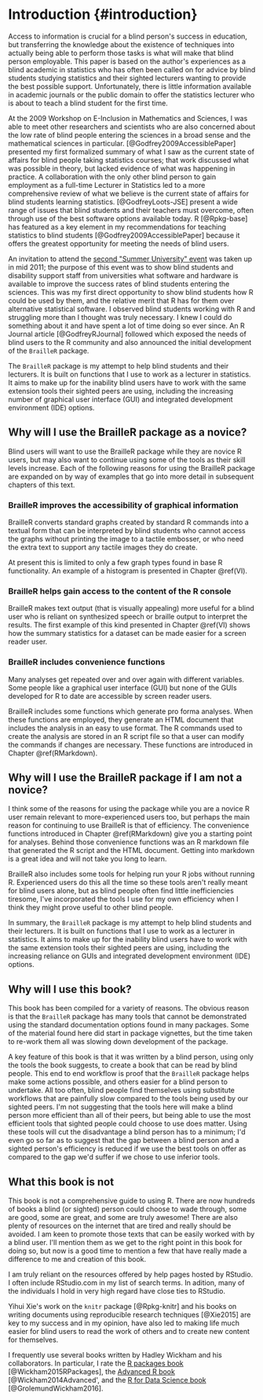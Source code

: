 # Introduction {#introduction}

Access to information is crucial for a blind person's success in education, but transferring the knowledge about the existence of techniques into actually being able to perform those tasks is what will make that blind person employable. This paper is based on the author's  experiences as a blind academic in statistics who has often been called on for advice by blind students studying statistics and their sighted lecturers wanting to provide the best possible support. Unfortunately, there is little information available in academic journals or the public domain to offer the  statistics lecturer  who is about to teach a blind student for the first time. 

At the 2009 Workshop on E-Inclusion in Mathematics and Sciences, I was able to meet other researchers and scientists who are also concerned about the low rate of blind people entering the sciences in a broad sense and the mathematical sciences in particular. [@Godfrey2009AccessiblePaper] presented my first formalized summary of what I saw as the current state of affairs for blind people taking statistics courses; that work discussed what was possible in theory, but lacked evidence of what was happening in practice.
A collaboration with the only other blind person to gain employment as a full-time Lecturer in Statistics  led to a more comprehensive review of what we believe is the current state of affairs for blind students learning statistics. [@GodfreyLoots-JSE] present a  wide range of issues that blind students and their teachers must overcome, often  through use of the best software options available today. R [@Rpkg-base] has featured as a key element in  my recommendations for teaching statistics to blind students [@Godfrey2009AccessiblePaper] because it offers the greatest opportunity for meeting the needs of blind users. 

An invitation to attend the [second "Summer University" event](http://icchp-su.net/)  was taken up in mid 2011; the purpose of this event  was to show blind students and disability support staff from universities what software and hardware is available to improve the success rates of blind students entering the sciences. 
This was my first direct opportunity to show blind students how R could be used by them, and the relative merit that R has for them over alternative statistical software. 
I observed blind students working with R and struggling more than I thought was truly necessary. I knew I could do something about it and have spent a lot of time doing so ever since.
An R Journal article [@GodfreyRJournal] followed which exposed the needs of blind users to the R community and also announced the initial development of the `BrailleR` package.

The `BrailleR` package is my attempt to help blind students and their lecturers. It is built on functions that I use to work as a lecturer in statistics. It aims to make up for the inability blind users have to work with the same extension tools their sighted peers are using, including the increasing number of graphical user interface (GUI) and integrated development environment (IDE) options.


## Why will I use the BrailleR package as a novice?

Blind users will want to use the BrailleR package while they are novice R users, but may also want to continue using some of the tools as their skill levels increase. Each of the following reasons for using the BrailleR package are expanded on by way of examples that go into more detail in subsequent chapters of this text.

### BrailleR improves the accessibility of graphical information 

BrailleR converts standard graphs created by standard R commands into a textual form that can
be interpreted by blind students who cannot access the graphs without
printing the image to a tactile embosser, or who need the extra text to
support any tactile images they do create.

At present this is limited to only a few graph types found in base R functionality. An example of a histogram is presented in Chapter \@ref(VI).  

### BrailleR helps gain access to the content of the R console

BrailleR makes text output (that is
visually appealing) more useful for a blind user who is reliant on
synthesized speech or braille output to interpret the results. The first example of this kind presented in Chapter \@ref(VI) shows how the summary statistics for a dataset can be made easier for a screen reader user.


### BrailleR includes convenience functions

Many analyses get repeated over and over again with different variables. Some people like a graphical user interface (GUI) but none of the GUIs developed for R to date are accessible by screen reader users.

BrailleR includes some functions which generate pro forma analyses. When these functions are employed, they generate an HTML document that includes the analysis in an easy to use format. The R commands used to create the analysis are stored in an R script file so that a user can modify the commands if changes are necessary. These functions are introduced in Chapter \@ref(RMarkdown).



## Why will I use the BrailleR package if I am not a novice?

I think some of the reasons for using the package while you are  a novice R user remain relevant to more-experienced users too, but perhaps the main reason for continuing to use BrailleR is that of efficiency. 
The convenience functions introduced in Chapter \@ref(RMarkdown) give you a starting point for analyses. Behind those convenience functions was an R markdown file that generated the R script and the HTML document. Getting into markdown is a great idea and will not take you long to learn.

BrailleR also includes some tools for helping run your R jobs without running R. Experienced users do this all the time so these tools aren't really meant for blind users alone, but as blind people often find little inefficiencies tiresome, I've incorporated the tools I use for my own efficiency when I think they might prove useful to other blind people.
 


In summary, the `BrailleR` package is my attempt to help blind students and their lecturers. It is built on functions that I use to work as a lecturer in statistics. It aims to make up for the inability blind users have to work with the same extension tools their sighted peers are using, including the increasing reliance on GUIs and integrated development environment (IDE) options.


## Why will I use this book?

This book has been compiled for a variety of reasons. The obvious reason is that the `BrailleR` package has many tools that cannot be demonstrated using the standard documentation options found in many packages. Some of the material found here did start in package vignettes, but the time taken to re-work them all was slowing down development of the package. 

A key feature of this book is that it was written by a blind person, using only the tools the book suggests, to create a book that can be read by blind people. This end to end workflow is proof that the `BrailleR` package helps make some actions possible, and others easier for a blind person to undertake. All too often, blind people find themselves using substitute workflows that are painfully slow compared to the tools being used by our sighted peers. I'm not suggesting that the tools here will make a blind person more efficient than all of their peers, but being able to use the most efficient tools that sighted people could choose to use does matter. Using these tools will cut the disadvantage a blind person has to a minimum; I'd even go so far as to suggest that the gap between a blind person and a sighted person's efficiency  is reduced if we use the best tools on offer as compared to the gap we'd suffer if we chose to use inferior tools. 

## What this book is not

This book is not a comprehensive guide to using R. There are now hundreds of books a blind (or sighted) person could choose to wade through, some are good, some are great, and some are truly awesome! There are also plenty of resources on the internet that are tired and really should be avoided. I am keen to promote those texts that can be easily worked with by a blind user. I'll mention them as we get to the right point in this book for doing so, but now is a good time to mention a few that have really made a difference to me and creation of this book.

I am truly reliant on the resources offered by help pages hosted by RStudio. I often include RStudio.com in my list of search terms. In adition, many of the individuals I hold in very high regard have close ties to RStudio. 

Yihui Xie's work on the `knitr` package [@Rpkg-knitr] 
and his books on writing documents using reproducible research techniques [@Xie2015]
are key to my success and in my opinion, have also led to making life much easier for blind users to read the work of others and to create new content for themselves.

I frequently use several books written by Hadley Wickham and his collaborators. In particular, I rate the [R packages book](http://r-pkgs.had.co.nz/) [@Wickham2015RPackages], the [Advanced R book](https://adv-r.hadley.nz)  [@Wickham2014Advanced', and the [R for Data Science book](http://r4ds.had.co.nz/) [@GrolemundWickham2016].






